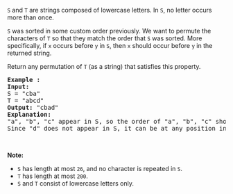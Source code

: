 <p><code>S</code> and <code>T</code> are strings composed of lowercase letters. In <code>S</code>, no letter occurs more than once.</p>

<p><code>S</code> was sorted in some custom order previously. We want to permute the characters of <code>T</code> so that they match the order that <code>S</code> was sorted. More specifically, if <code>x</code> occurs before <code>y</code> in <code>S</code>, then <code>x</code> should occur before <code>y</code> in the returned string.</p>

<p>Return any permutation of <code>T</code> (as a string) that satisfies this property.</p>

<pre>
<strong>Example :</strong>
<strong>Input:</strong> 
S = &quot;cba&quot;
T = &quot;abcd&quot;
<strong>Output:</strong> &quot;cbad&quot;
<strong>Explanation:</strong> 
&quot;a&quot;, &quot;b&quot;, &quot;c&quot; appear in S, so the order of &quot;a&quot;, &quot;b&quot;, &quot;c&quot; should be &quot;c&quot;, &quot;b&quot;, and &quot;a&quot;. 
Since &quot;d&quot; does not appear in S, it can be at any position in T. &quot;dcba&quot;, &quot;cdba&quot;, &quot;cbda&quot; are also valid outputs.
</pre>

<p>&nbsp;</p>

<p><strong>Note:</strong></p>

<ul>
	<li><code>S</code> has length at most <code>26</code>, and no character is repeated in <code>S</code>.</li>
	<li><code>T</code> has length at most <code>200</code>.</li>
	<li><code>S</code> and <code>T</code> consist of lowercase letters only.</li>
</ul>
